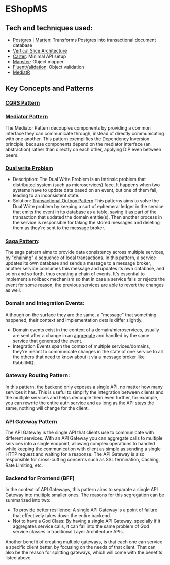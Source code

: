 # EShopMS

## Tech and techniques used:

- [Postgres | Marten](https://martendb.io/introduction.html): Transforms Postgres into transactional document database
- [Vertical Slice Architecture](https://www.milanjovanovic.tech/blog/vertical-slice-architecture)
- [Carter](https://github.com/CarterCommunity/Carter): Minimal API setup
- [Mapster](https://github.com/MapsterMapper/Mapster): Object mapper
- [FluentValidation](https://docs.fluentvalidation.net/en/latest): Object validation
- [MediatR](https://mediatr.io)

## Key Concepts and Patterns

### [CQRS Pattern](https://learn.microsoft.com/en-us/azure/architecture/patterns/cqrs)

### [Mediator Pattern](https://refactoring.guru/design-patterns/mediator)

The Mediator Pattern decouples components by providing a common interface they can communicate through, instead of
directly communicating with one another.
This pattern exemplifies the Dependency Inversion principle, because components depend on the mediator interface (an
abstraction) rather than directly on each other, applying DIP even between peers.

### [Dual write Problem](https://www.confluent.io/blog/dual-write-problem)

- Description: The Dual Write Problem is an intrinsic problem that distributed system (such as microservices) face.
  It happens when two systems have to update data based on an event, but one of them fail, leading to an inconsistent
  state.
- Solution: [Transactional Outbox Pattern](https://microservices.io/patterns/data/transactional-outbox.html)
  This patterns aims to solve the Dual Write problem by keeping a sort of ephemeral ledger in the service that emits
  the event in its database as a table, saving it as part of the transaction that updated the domain entitie(s). Then
  another
  process in the service is responsible for taking the stored messages and deleting them as they're sent to the message
  broker.

### [Saga Pattern](https://microservices.io/patterns/data/saga.html):

The saga pattern aims to provide data consistency across multiple services, by "chaining" a sequence of local
transactions.
In this pattern, a service updates its own database and sends a message to a message broker, another service consumes
this message and updates its own database, and so on and so forth, thus creating a chain of events.
It's essential to implement a rollback mechanism so that in case a service fails or rejects the event for some reason,
the previous services are able to revert the changes as well.

### Domain and Integration Events:

Although on the surface they are the same, a "message" that something happened, their context and implementation details
differ slightly.

- Domain events exist in the context of a domain/microservices, usually are sent after a change in
  an [aggregate](https://martinfowler.com/bliki/DDD_Aggregate.html)
  and handled by the same service that generated the event.
- Integration Events span the context of multiple services/domains, they're meant to communicate changes in the
  state of one service
  to all the others that need to know about it via a message broker like RabbitMQ.

### Gateway Routing Pattern:

In this pattern, the backend only exposes a single API, no matter how many services it has.
This is useful to simplify the integration between clients and the multiple services and helps decouple them even
further, for example, you can rewrite the entire auth service and as long as the API stays the same, nothing will change
for the client.

### API Gateway Pattern

The API Gateway is the single API that clients use to communicate with different services.
With an API Gateway you can aggregate calls to multiple services into a single endpoint, allowing complex operations to
handled while keeping the communication with client as simple as sending a single HTTP request and waiting for a
response.
The API Gateway is also responsible for cross-cutting concerns such as SSL termination, Caching, Rate Limiting, etc.

### Backend for Frontend (BFF)

In the context of API Gateways, this pattern aims to separate a single API Gateway into multiple smaller ones.
The reasons for this segregation can be summarized into two:

- To provide better resilience: A single API Gateway is a point of failure that effectively takes down the entire
  backend.
- Not to have a God Class: By having a single API Gateway, specially if it aggregates service calls, it can
  fall into the same problem of God service classes in traditional Layer Architecture APIs.

Another benefit of creating multiple gateways, is that each one can service a specific client better, by focusing
on the needs of that client. That can also be the reason for splitting gateways, which will come with the benefits
listed above.